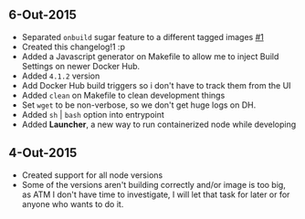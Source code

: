 ## 6-Out-2015

* Separated `onbuild` sugar feature to a different tagged images [#1](//github.com/cusspvz/node.docker/issues/1)
* Created this changelog!1 :p
* Added a Javascript generator on Makefile to allow me to inject Build Settings
on newer Docker Hub.
* Added `4.1.2` version
* Add Docker Hub build triggers so i don't have to track them from the UI
* Added `clean` on Makefile to clean development things
* Set `wget` to be non-verbose, so we don't get huge logs on DH.
* Added `sh` | `bash` option into entrypoint
* Added **Launcher**, a new way to run containerized node while developing

## 4-Out-2015

* Created support for all node versions
* Some of the versions aren't building correctly and/or image is too big, as ATM
I don't have time to investigate, I will let that task for later or for anyone
who wants to do it.
